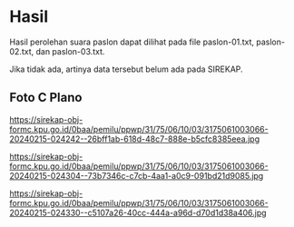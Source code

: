 # Hasil

Hasil perolehan suara paslon dapat dilihat pada file paslon-01.txt, paslon-02.txt, dan paslon-03.txt.

Jika tidak ada, artinya data tersebut belum ada pada SIREKAP.

## Foto C Plano

https://sirekap-obj-formc.kpu.go.id/0baa/pemilu/ppwp/31/75/06/10/03/3175061003066-20240215-024242--26bff1ab-618d-48c7-888e-b5cfc8385eea.jpg

https://sirekap-obj-formc.kpu.go.id/0baa/pemilu/ppwp/31/75/06/10/03/3175061003066-20240215-024304--73b7346c-c7cb-4aa1-a0c9-091bd21d9085.jpg

https://sirekap-obj-formc.kpu.go.id/0baa/pemilu/ppwp/31/75/06/10/03/3175061003066-20240215-024330--c5107a26-40cc-444a-a96d-d70d1d38a406.jpg
